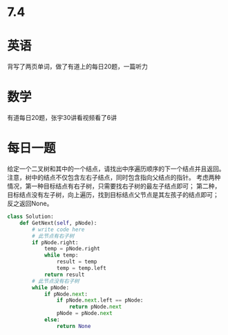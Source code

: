 # 7.4

# 英语

背写了两页单词，做了有道上的每日20题，一篇听力

# 数学    

有道每日20题，张宇30讲看视频看了6讲

#  每日一题  

给定一个二叉树和其中的一个结点，请找出中序遍历顺序的下一个结点并且返回。注意，树中的结点不仅包含左右子结点，同时包含指向父结点的指针。
考虑两种情况，第一种目标结点有右子树，只需要找右子树的最左子结点即可；
第二种，目标结点没有左子树，向上遍历，找到目标结点父节点是其左孩子的结点即可；
反之返回None。

```python
class Solution:
    def GetNext(self, pNode):
        # write code here
        # 此节点有右子树
        if pNode.right:
            temp = pNode.right
            while temp:
                result = temp
                temp = temp.left
            return result
        # 此节点没有右子树
        while pNode:
            if pNode.next:
                if pNode.next.left == pNode:
                    return pNode.next
                pNode = pNode.next
            else:
                return None
```

